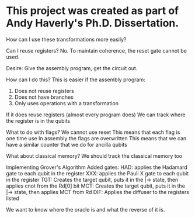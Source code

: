 # This project was created as part of Andy Haverly's Ph.D. Dissertation.


How can I use these transformations more easily?

Can I reuse registers? No. To maintain coherence, the reset gate cannot be used.

Desire:
Give the assembly program, get the circuit out.


How can I do this?
This is easier if the assembly program:
1. Does not reuse registers
2. Does not have branches
3. Only uses operations with a transformation


If it does reuse registers (almost every program does)
We can track where the register is in the qubits

What to do with flags?
We cannot use reset
This means that each flag is one time use
In assembly the flags are overwritten
This means that we can have a similar counter that we do for ancilla qubits


What about classical memory?
We should track the classical memory too



Implementing Grover's Algorithm
Added gates:
    HAD: applies the Hadamard gate to each qubit in the register
    XXX: applies the Pauli X gate to each qubit in the register
    TGT: Creates the target qubit, puts it in the |-> state, then applies cnot from the Rd[0] bit
    MCT: Creates the target qubit, puts it in the |-> state, then applies MCT from Rd
    DIF: Applies the diffuser to the registers listed

We want to know where the oracle is and what the reverse of it is.
